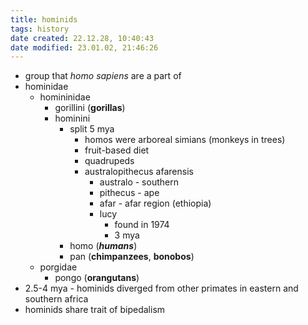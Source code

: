 ```yaml
---
title: hominids
tags: history
date created: 22.12.28, 10:40:43
date modified: 23.01.02, 21:46:26
---
```

- group that *homo sapiens* are a part of
- hominidae
	- homininidae
		- gorillini (**gorillas**)
		- hominini
			- split 5 mya
				- homos were arboreal simians (monkeys in trees)
				- fruit-based diet
				- quadrupeds
				- australopithecus afarensis
					- australo - southern
					- pithecus - ape
					- afar - afar region (ethiopia)
					- lucy
						- found in 1974
						- 3 mya
			- homo (***humans***)
			- pan (**chimpanzees**, **bonobos**)
	- porgidae
		- pongo (**orangutans**)
- 2.5-4 mya - hominids diverged from other primates in eastern and southern africa
- hominids share trait of bipedalism
